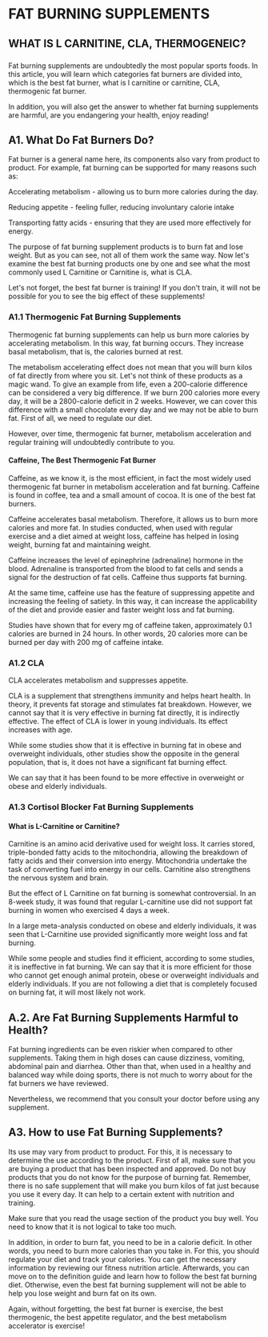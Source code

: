 ﻿
# FAT BURNING SUPPLEMENTS    
        
## WHAT IS L CARNITINE, CLA, THERMOGENEIC?  
###                     
  Fat burning supplements are undoubtedly the most popular sports foods. In this article, you will learn which categories fat burners are divided into, which is the best fat burner, what is l carnitine or carnitine, CLA, thermogenic fat burner.

In addition, you will also get the answer to whether fat burning supplements are harmful, are you endangering your health, enjoy reading!

## A1. What Do Fat Burners Do?

Fat burner is a general name here, its components also vary from product to product. For example, fat burning can be supported for many reasons such as:

Accelerating metabolism - allowing us to burn more calories during the day.

Reducing appetite - feeling fuller, reducing involuntary calorie intake

Transporting fatty acids - ensuring that they are used more effectively for energy.

The purpose of fat burning supplement products is to burn fat and lose weight. But as you can see, not all of them work the same way. Now let's examine the best fat burning products one by one and see what the most commonly used L Carnitine or Carnitine is, what is CLA.

Let's not forget, the best fat burner is training! If you don't train, it will not be possible for you to see the big effect of these supplements!

### A1.1 Thermogenic Fat Burning Supplements

Thermogenic fat burning supplements can help us burn more calories by accelerating metabolism. In this way, fat burning occurs. They increase basal metabolism, that is, the calories burned at rest.

The metabolism accelerating effect does not mean that you will burn kilos of fat directly from where you sit. Let's not think of these products as a magic wand. To give an example from life, even a 200-calorie difference can be considered a very big difference. If we burn 200 calories more every day, it will be a 2800-calorie deficit in 2 weeks. However, we can cover this difference with a small chocolate every day and we may not be able to burn fat. First of all, we need to regulate our diet.

However, over time, thermogenic fat burner, metabolism acceleration and regular training will undoubtedly contribute to you.

#### Caffeine, The Best Thermogenic Fat Burner

Caffeine, as we know it, is the most efficient, in fact the most widely used thermogenic fat burner in metabolism acceleration and fat burning. Caffeine is found in coffee, tea and a small amount of cocoa. It is one of the best fat burners.

Caffeine accelerates basal metabolism. Therefore, it allows us to burn more calories and more fat. In studies conducted, when used with regular exercise and a diet aimed at weight loss, caffeine has helped in losing weight, burning fat and maintaining weight.

Caffeine increases the level of epinephrine (adrenaline) hormone in the blood. Adrenaline is transported from the blood to fat cells and sends a signal for the destruction of fat cells. Caffeine thus supports fat burning.

At the same time, caffeine use has the feature of suppressing appetite and increasing the feeling of satiety. In this way, it can increase the applicability of the diet and provide easier and faster weight loss and fat burning.

Studies have shown that for every mg of caffeine taken, approximately 0.1 calories are burned in 24 hours. In other words, 20 calories more can be burned per day with 200 mg of caffeine intake.

### A1.2 CLA

CLA accelerates metabolism and suppresses appetite.

CLA is a supplement that strengthens immunity and helps heart health. In theory, it prevents fat storage and stimulates fat breakdown. However, we cannot say that it is very effective in burning fat directly, it is indirectly effective. The effect of CLA is lower in young individuals. Its effect increases with age.

While some studies show that it is effective in burning fat in obese and overweight individuals, other studies show the opposite in the general population, that is, it does not have a significant fat burning effect.

We can say that it has been found to be more effective in overweight or obese and elderly individuals.  
  
### A1.3 Cortisol Blocker Fat Burning Supplements

#### What is L-Carnitine or Carnitine?

Carnitine is an amino acid derivative used for weight loss. It carries stored, triple-bonded fatty acids to the mitochondria, allowing the breakdown of fatty acids and their conversion into energy. Mitochondria undertake the task of converting fuel into energy in our cells. Carnitine also strengthens the nervous system and brain.

But the effect of L Carnitine on fat burning is somewhat controversial. In an 8-week study, it was found that regular L-carnitine use did not support fat burning in women who exercised 4 days a week.

In a large meta-analysis conducted on obese and elderly individuals, it was seen that L-Carnitine use provided significantly more weight loss and fat burning.

While some people and studies find it efficient, according to some studies, it is ineffective in fat burning. We can say that it is more efficient for those who cannot get enough animal protein, obese or overweight individuals and elderly individuals. If you are not following a diet that is completely focused on burning fat, it will most likely not work.

## A.2. Are Fat Burning Supplements Harmful to Health?

Fat burning ingredients can be even riskier when compared to other supplements. Taking them in high doses can cause dizziness, vomiting, abdominal pain and diarrhea. Other than that, when used in a healthy and balanced way while doing sports, there is not much to worry about for the fat burners we have reviewed.

Nevertheless, we recommend that you consult your doctor before using any supplement.

## A3. How to use Fat Burning Supplements?

Its use may vary from product to product. For this, it is necessary to determine the use according to the product. First of all, make sure that you are buying a product that has been inspected and approved. Do not buy products that you do not know for the purpose of burning fat. Remember, there is no safe supplement that will make you burn kilos of fat just because you use it every day. It can help to a certain extent with nutrition and training.

Make sure that you read the usage section of the product you buy well. You need to know that it is not logical to take too much.

In addition, in order to burn fat, you need to be in a calorie deficit. In other words, you need to burn more calories than you take in. For this, you should regulate your diet and track your calories. You can get the necessary information by reviewing our fitness nutrition article. Afterwards, you can move on to the definition guide and learn how to follow the best fat burning diet. Otherwise, even the best fat burning supplement will not be able to help you lose weight and burn fat on its own.

Again, without forgetting, the best fat burner is exercise, the best thermogenic, the best appetite regulator, and the best metabolism accelerator is exercise!  

